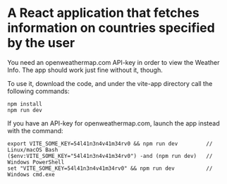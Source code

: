 # A React application that fetches information on countries specified by the user

You need an openweathermap.com API-key in order to view the Weather Info. The app should work just fine without it, though.

To use it, download the code, and under the vite-app directory call the following commands:
```
npm install
npm run dev
```

If you have an API-key for openweathermap.com, launch the app instead with the command:
```
export VITE_SOME_KEY=54l41n3n4v41m34rv0 && npm run dev         // Linux/macOS Bash
($env:VITE_SOME_KEY="54l41n3n4v41m34rv0") -and (npm run dev)   // Windows PowerShell
set "VITE_SOME_KEY=54l41n3n4v41m34rv0" && npm run dev          // Windows cmd.exe
```
